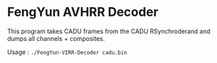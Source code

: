 # FengYun AVHRR Decoder

This program takes CADU frames from the CADU RSynchroderand and dumps all channels + composites.

Usage : `./FengYun-VIRR-Decoder cadu.bin`